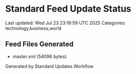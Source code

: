 # Standard Feed Update Status
Last updated: Wed Jul 23 23:16:59 UTC 2025
Categories: technology,business,world

## Feed Files Generated
- master.xml (54096 bytes)

Generated by Standard Updates Workflow
